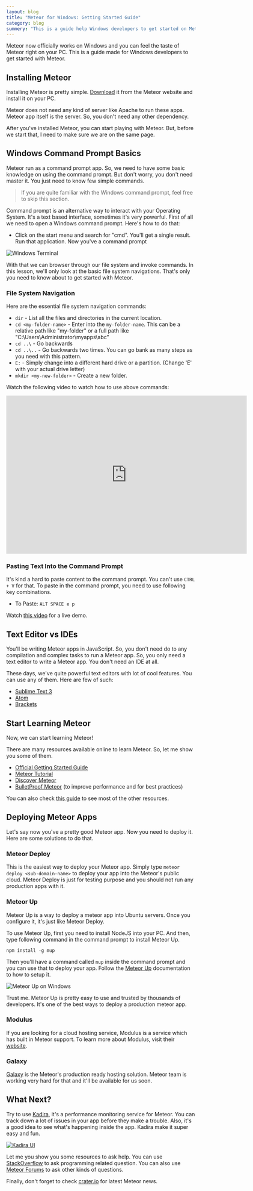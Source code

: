 ```yaml
---
layout: blog
title: "Meteor for Windows: Getting Started Guide"
category: blog
summery: "This is a guide help Windows developers to get started on Meteor."
---
```


Meteor now officially works on Windows and you can feel the taste of Meteor right on your PC. This is a guide made for Windows developers to get started with Meteor.

## Installing Meteor

Installing Meteor is pretty simple. [Download](https://www.meteor.com/install) it from the Meteor website and install it on your PC. 

Meteor does not need any kind of server like Apache to run these apps. Meteor app itself is the server. So, you don't need any other dependency.

After you've installed Meteor, you can start playing with Meteor. But, before we start that, I need to make sure we are on the same page.

## Windows Command Prompt Basics

Meteor run as a command prompt app. So, we need to have some basic knowledge on using the command prompt. But don't worry, you don't need master it. You just need to know few simple commands. 

> If you are quite familiar with the Windows command prompt, feel free to skip this section.

Command prompt is an alternative way to interact with your Operating System. It's a text based interface, sometimes it's very powerful. First of all we need to open a Windows command prompt. Here's how to do that:

* Click on the start menu and search for "cmd". You'll get a single result. Run that application. Now you've a command prompt

![Windows Terminal](https://cldup.com/BNv2LgXT9l.png)

With that we can browser through our file system and invoke commands. In this lesson, we'll only look at the basic file system navigations. That's only you need to know about to get started with Meteor.

### File System Navigation

Here are the essential file system navigation commands:

* `dir` - List all the files and directories in the current location.
* `cd <my-folder-name>` - Enter into the `my-folder-name`. This can be a relative path like "my-folder" or a full path like "C:\Users\Administrator\myapps\abc"
* `cd ..\` - Go backwards
* `cd ..\..` - Go backwards two times. You can go bank as many steps as you need with this pattern.
* `E:` - Simply change into a different hard drive or a partition. (Change 'E' with your actual drive letter)
* `mkdir <my-new-folder>` - Create a new folder.

Watch the following video to watch how to use above commands:

<iframe width="640" height="420" src="https://www.youtube.com/embed/bZyAsrnJGrc" frameborder="0" allowfullscreen="1">
</iframe>

### Pasting Text Into the Command Prompt

It's kind a hard to paste content to the command prompt. You can't use `CTRL + V` for that. To paste in the command prompt, you need to use following key combinations.

* To Paste: `ALT SPACE e p`

Watch [this video](http://youtu.be/PEf9PewWkwo) for a live demo.

## Text Editor vs IDEs

You'll be writing Meteor apps in JavaScript. So, you don't need do to any compilation and complex tasks to run a Meteor app. So, you only need a text editor to write a Meteor app. You don't need an IDE at all.

These days, we've quite powerful text editors with lot of cool features. You can use any of them. Here are few of such:

* [Sublime Text 3](http://www.sublimetext.com/3)
* [Atom](https://atom.io)
* [Brackets](http://brackets.io/)

## Start Learning Meteor

Now, we can start learning Meteor!

There are many resources available online to learn Meteor. So, let me show you some of them.

* [Official Getting Started Guide](https://www.meteor.com/learn)
* [Meteor Tutorial](http://meteortips.com/book/)
* [Discover Meteor](https://www.discovermeteor.com/)
* [BulletProof Meteor](https://bulletproofmeteor.com/) (to improve performance and for best practices)

You can also check [this guide](https://www.yauh.de/best-learning-resources-for-meteorjs/) to see most of the other resources.

## Deploying Meteor Apps

Let's say now you've a pretty good Meteor app. Now you need to deploy it. Here are some solutions to do that.

### Meteor Deploy

This is the easiest way to deploy your Meteor app. Simply type `meteor deploy <sub-domain-name>` to deploy your app into the Meteor's public cloud. Meteor Deploy is just for testing purpose and you should not run any production apps with it.

### Meteor Up

Meteor Up is a way to deploy a meteor app into Ubuntu servers. Once you configure it, it's just like Meteor Deploy.

To use Meteor Up, first you need to install NodeJS into your PC. And then, type following command in the command prompt to install Meteor Up.

~~~
npm install -g mup
~~~

Then you'll have a command called `mup` inside the command prompt and you can use that to deploy your app. Follow the [Meteor Up](https://github.com/arunoda/meteor-up) documentation to how to setup it.

![Meteor Up on Windows](https://cldup.com/qYE-lRxD5t.png)

Trust me. Meteor Up is pretty easy to use and trusted by thousands of developers. It's one of the best ways to deploy a production meteor app.

### Modulus

If you are looking for a cloud hosting service, Modulus is a service which has built in Meteor support. To learn more about Modulus, visit their [website](http://modulus.io/).

### Galaxy

[Galaxy](https://trello.com/c/FMdB7GAu/78-galaxy-managed-meteor-deploy-to-your-own-servers) is the Meteor's production ready hosting solution. Meteor team is working very hard for that and it'll be available for us soon.

## What Next?

Try to use [Kadira](https://kadira.io/), it's a performance monitoring service for Meteor. You can track down a lot of issues in your app before they make a trouble. Also, it's a good idea to see what's happening inside the app. Kadira make it super easy and fun.

[![Kadira UI](https://cldup.com/opvVPV6KEk.png)](https://kadira.io/)

Let me you show you some resources to ask help. You can use [StackOverflow](http://stackoverflow.com/questions/tagged/meteor) to ask programming related question. You can also use [Meteor Forums](https://forums.meteor.com/) to ask other kinds of questions.

Finally, don't forget to check [crater.io](https://crater.io/) for latest Meteor news.